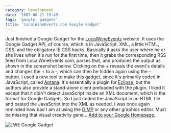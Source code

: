 ```yaml
---
category: Development
date: '2007-06-21 19:49'
tags: 'google, gadgets'
title: 'LocalWineEvents.com Google Gadget'
---
```


Just finished a Google Gadget for the
[LocalWineEvents](http://www.localwineevents.com) website. It uses the
Google Gadget API, of course, which is in JavaScript, XML, a little
HTML, CSS, and the obligatory IE CSS hacks. Basically it asks the user
where he or she lives when it's run for the first time, then it grabs
the corresponding RSS feed from LocalWineEvents.com, parses that, and
produces the output as shown in the screenshot below. Clicking on the +
reveals the event's details and changes the + to a -, which can then be
hidden again using the - button. I used a new tool to make this gadget,
since it's primarily coded in JavaScript, called
[Aptana](http://www.aptana.com/). It's essentially a plugin for
[Eclipse](http://www.eclipse.org/), but the authors also provide a
stand-alone client preloaded with the plugin. I liked it except that it
didn't detect JavaScript inside an XML document, which is the format for
Google Gadgets. So I just coded the JavaScript in an HTML file and
pasted the JavaScript into the XML as needed. I was once again reminded
how bad I am at using the [GIMP](http://www.gimp.org/) or any other
graphics editor. Must be missing that visual creativity gene... [Add to
your Google
Homepage.](http://www.google.com/ig/add?moduleurl=http://local-wine-events-gadget.googlecode.com/svn/trunk/src/ig.xml)

![LWE Google Gadget](http://local-wine-events-gadget.googlecode.com/svn/trunk/src/ss.png)

